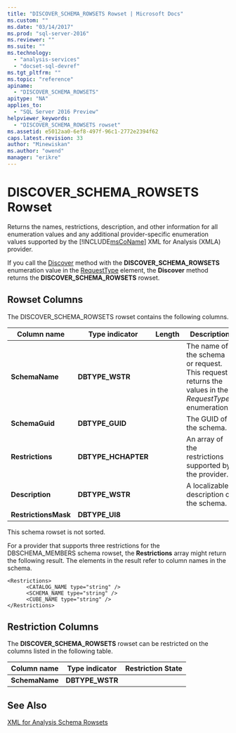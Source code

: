 ```yaml
---
title: "DISCOVER_SCHEMA_ROWSETS Rowset | Microsoft Docs"
ms.custom: ""
ms.date: "03/14/2017"
ms.prod: "sql-server-2016"
ms.reviewer: ""
ms.suite: ""
ms.technology: 
  - "analysis-services"
  - "docset-sql-devref"
ms.tgt_pltfrm: ""
ms.topic: "reference"
apiname: 
  - "DISCOVER_SCHEMA_ROWSETS"
apitype: "NA"
applies_to: 
  - "SQL Server 2016 Preview"
helpviewer_keywords: 
  - "DISCOVER_SCHEMA_ROWSETS rowset"
ms.assetid: e5012aa0-6ef8-497f-96c1-2772e2394f62
caps.latest.revision: 33
author: "Minewiskan"
ms.author: "owend"
manager: "erikre"
---
```

# DISCOVER_SCHEMA_ROWSETS Rowset
  Returns the names, restrictions, description, and other information for all enumeration values and any additional provider-specific enumeration values supported by the [!INCLUDE[msCoName](../../../includes/msconame-md.md)] XML for Analysis (XMLA) provider.  
  
 If you call the [Discover](../../../analysis-services/xmla/xml-elements-methods-discover.md) method with the **DISCOVER_SCHEMA_ROWSETS** enumeration value in the [RequestType](../../../analysis-services/xmla/xml-elements-properties/requesttype-element-xmla.md) element, the **Discover** method returns the **DISCOVER_SCHEMA_ROWSETS** rowset.  
  
## Rowset Columns  
 The DISCOVER_SCHEMA_ROWSETS rowset contains the following columns.  
  
|Column name|Type indicator|Length|Description|  
|-----------------|--------------------|------------|-----------------|  
|**SchemaName**|**DBTYPE_WSTR**||The name of the schema or request. This request returns the values in the *RequestTypes* enumeration.|  
|**SchemaGuid**|**DBTYPE_GUID**||The GUID of the schema.|  
|**Restrictions**|**DBTYPE_HCHAPTER**||An array of the restrictions supported by the provider.|  
|**Description**|**DBTYPE_WSTR**||A localizable description of the schema.|  
|**RestrictionsMask**|**DBTYPE_UI8**|||  
  
 This schema rowset is not sorted.  
  
 For a provider that supports three restrictions for the DBSCHEMA_MEMBERS schema rowset, the **Restrictions** array might return the following result. The elements in the result refer to column names in the schema.  
  
```  
<Restrictions>  
      <CATALOG_NAME type="string" />   
      <SCHEMA_NAME type="string" />   
      <CUBE_NAME type="string" />   
</Restrictions>  
```  
  
## Restriction Columns  
 The **DISCOVER_SCHEMA_ROWSETS** rowset can be restricted on the columns listed in the following table.  
  
|Column name|Type indicator|Restriction State|  
|-----------------|--------------------|-----------------------|  
|**SchemaName**|**DBTYPE_WSTR**||  
  
## See Also  
 [XML for Analysis Schema Rowsets](../../../analysis-services/schema-rowsets/xml/xml-for-analysis-schema-rowsets.md)  
  
  